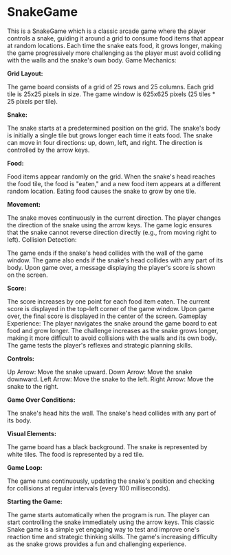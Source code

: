 # SnakeGame
This is a SnakeGame which is a classic arcade game where the player controls a snake, guiding it around a grid to consume food items that appear at random locations. Each time the snake eats food, it grows longer, making the game progressively more challenging as the player must avoid colliding with the walls and the snake's own body.
Game Mechanics:

<b>Grid Layout:</b>

The game board consists of a grid of 25 rows and 25 columns.
Each grid tile is 25x25 pixels in size.
The game window is 625x625 pixels (25 tiles * 25 pixels per tile).

<b>Snake:</b>

The snake starts at a predetermined position on the grid.
The snake's body is initially a single tile but grows longer each time it eats food.
The snake can move in four directions: up, down, left, and right.
The direction is controlled by the arrow keys.

<b>Food:</b>

Food items appear randomly on the grid.
When the snake's head reaches the food tile, the food is "eaten," and a new food item appears at a different random location.
Eating food causes the snake to grow by one tile.

<b>Movement:</b>

The snake moves continuously in the current direction.
The player changes the direction of the snake using the arrow keys.
The game logic ensures that the snake cannot reverse direction directly (e.g., from moving right to left).
Collision Detection:

The game ends if the snake's head collides with the wall of the game window.
The game also ends if the snake's head collides with any part of its body.
Upon game over, a message displaying the player's score is shown on the screen.

<b>Score:</b>

The score increases by one point for each food item eaten.
The current score is displayed in the top-left corner of the game window.
Upon game over, the final score is displayed in the center of the screen.
Gameplay Experience:
The player navigates the snake around the game board to eat food and grow longer. The challenge increases as the snake grows longer, making it more difficult to avoid collisions with the walls and its own body. The game tests the player's reflexes and strategic planning skills.

<b>Controls:</b>

Up Arrow: Move the snake upward.
Down Arrow: Move the snake downward.
Left Arrow: Move the snake to the left.
Right Arrow: Move the snake to the right.

<b>Game Over Conditions:</b>

The snake's head hits the wall.
The snake's head collides with any part of its body.

<b>Visual Elements:</b>

The game board has a black background.
The snake is represented by white tiles.
The food is represented by a red tile.

<b>Game Loop:</b>

The game runs continuously, updating the snake's position and checking for collisions at regular intervals (every 100 milliseconds).

<b>Starting the Game: </b>

The game starts automatically when the program is run.
The player can start controlling the snake immediately using the arrow keys.
This classic Snake game is a simple yet engaging way to test and improve one's reaction time and strategic thinking skills. The game's increasing difficulty as the snake grows provides a fun and challenging experience.
